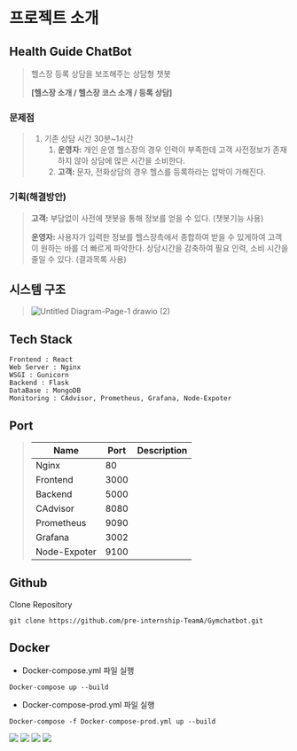 # 프로젝트 소개

## Health Guide ChatBot

> 헬스장 등록 상담을 보조해주는 상담형 챗봇
>
>**[헬스장 소개 / 헬스장 코스 소개 / 등록 상담]**

### 문제점
>
> 1. 기존 상담 시간 30분~1시간
>    1. **운영자:** 개인 운영 헬스장의 경우 인력이 부족한데 고객 사전정보가 존재 하지 않아 상담에 많은 시간을 소비한다.
>    2. **고객:** 문자, 전화상담의 경우 헬스를 등록하라는 압박이 가해진다.
>
### 기획(해결방안)
>
>**고객:** 부담없이 사전에 챗봇을 통해 정보를 얻을 수 있다. (챗봇기능 사용)
>
>**운영자:** 사용자가 입력한 정보를 헬스장측에서 종합하여 받을 수 있게하여 고객이 원하는 바를 더 빠르게 파악한다. 상담시간을 감축하여 필요 인력, 소비 시간을 줄일 수 있다. (결과목록 사용)
>
## 시스템 구조
>
>![Untitled Diagram-Page-1 drawio (2)](https://user-images.githubusercontent.com/89952669/155075098-a746735a-35e3-4a12-9a68-9bda4ab28092.png)
>
>
 
## Tech Stack
  ```
  Frontend : React
  Web Server : Nginx
  WSGI : Gunicorn
  Backend : Flask
  DataBase : MongoDB
  Monitoring : CAdvisor, Prometheus, Grafana, Node-Expoter
  ```
## Port
  >|Name|Port|Description|
  >|-------|------|--------------------------|
  >|Nginx|80|
  >|Frontend|3000|
  >|Backend|5000|
  >|CAdvisor|8080|
  >|Prometheus|9090|
  >|Grafana|3002|
  >|Node-Expoter|9100|
 
  
## Github
  Clone Repository
  ```
  git clone https://github.com/pre-internship-TeamA/Gymchatbot.git
  ```
## Docker
 + Docker-compose.yml 파일 실행
  ```
  Docker-compose up --build
  ```
 + Docker-compose-prod.yml 파일 실행
  ```
  Docker-compose -f Docker-compose-prod.yml up --build
  ```
  
  
  <img src="https://img.shields.io/badge/react-61DAFB?style=for-the-badge&logo=react&logoColor=black">
  <img src="https://img.shields.io/badge/Nginx-green?style=plastic&logoColor=white"/>
  <img src="https://img.shields.io/badge/Scss-green?style=flat&logo=Sass&logoColor=CC6699"/>
  <img src="https://img.shields.io/badge/MongoDB-yellow?style=plastic&logo=appveyor&logoColor=blue"/>
